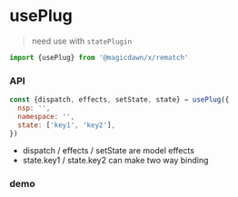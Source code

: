 # usePlug

> need use with `statePlugin`

```js
import {usePlug} from '@magicdawn/x/rematch'
```

### API

```js
const {dispatch, effects, setState, state} = usePlug({
  nsp: '',
  namespace: '',
  state: ['key1', 'key2'],
})
```

- dispatch / effects / setState are model effects
- state.key1 / state.key2 can make two way binding

### demo

<code src="./demo-use-plug.jsx" />
